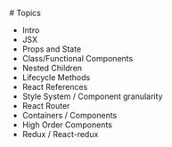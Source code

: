 # Topics

* Intro
* JSX
* Props and State
* Class/Functional Components
* Nested Children
* Lifecycle Methods
* React References
* Style System / Component granularity
* React Router
* Containers / Components
* High Order Components
* Redux / React-redux
